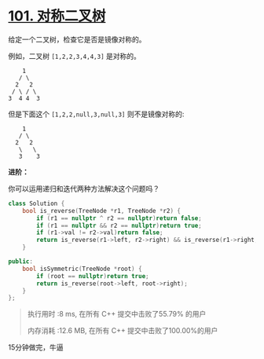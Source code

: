 # [101. 对称二叉树](https://leetcode-cn.com/problems/symmetric-tree/)

给定一个二叉树，检查它是否是镜像对称的。

 

例如，二叉树 `[1,2,2,3,4,4,3]` 是对称的。

```
    1
   / \
  2   2
 / \ / \
3  4 4  3
```

 

但是下面这个 `[1,2,2,null,3,null,3]` 则不是镜像对称的:

```
    1
   / \
  2   2
   \   \
   3    3
```

 

**进阶：**

你可以运用递归和迭代两种方法解决这个问题吗？

```c++
class Solution {
    bool is_reverse(TreeNode *r1, TreeNode *r2) {
        if (r1 == nullptr ^ r2 == nullptr)return false;
        if (r1 == nullptr && r2 == nullptr)return true;
        if (r1->val != r2->val)return false;
        return is_reverse(r1->left, r2->right) && is_reverse(r1->right, r2->left);
    }

public:
    bool isSymmetric(TreeNode *root) {
        if (root == nullptr)return true;
        return is_reverse(root->left, root->right);
    }
};
```

> 执行用时 :8 ms, 在所有 C++ 提交中击败了55.79% 的用户
>
> 内存消耗 :12.6 MB, 在所有 C++ 提交中击败了100.00%的用户

15分钟做完，牛逼


